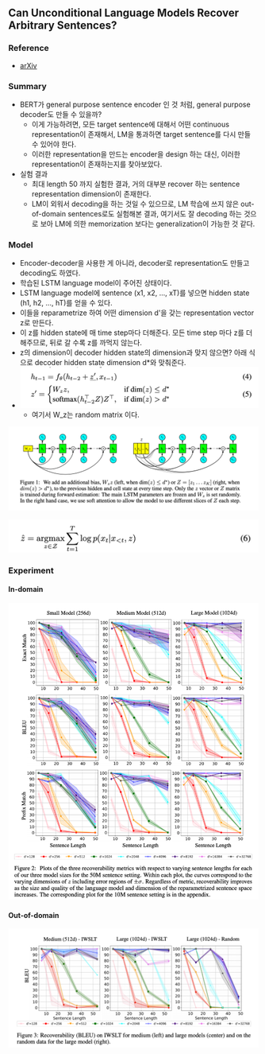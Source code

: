 ## Can Unconditional Language Models Recover Arbitrary Sentences?

### Reference

- [arXiv](https://arxiv.org/abs/1907.04944)

### Summary

- BERT가 general purpose sentence encoder 인 것 처럼, general purpose decoder도 만들 수 있을까?
  - 이게 가능하려면, 모든 target sentence에 대해서 어떤 continuous representation이 존재해서, LM을 통과하면 target sentence를 다시 만들 수 있어야 한다.
  - 이러한 representation을 만드는 encoder을 design 하는 대신, 이러한 representation이 존재하는지를 찾아보았다.
- 실험 결과
  - 최대 length 50 까지 실험한 결과, 거의 대부분 recover 하는 sentence representation dimension이 존재한다.
  - LM이 외워서 decoding을 하는 것일 수 있으므로, LM 학습에 쓰지 않은 out-of-domain sentences로도 실험해본 결과, 여기서도 잘 decoding 하는 것으로 보아 LM에 의한 memorization 보다는 generalization이 가능한 것 같다.

### Model

- Encoder-decoder을 사용한 게 아니라, decoder로 representation도 만들고 decoding도 하였다.
- 학습된 LSTM language model이 주어진 상태이다.
- LSTM language model에 sentence (x1, x2, ..., xT)를 넣으면 hidden state (h1, h2, ..., hT)를 얻을 수 있다.
- 이들을 reparametrize 하여 어떤 dimension d'을 갖는 representation vector z로 만든다.
- 이 z를 hidden state에 매 time step마다 더해준다. 모든 time step 마다 z를 더해주므로, 뒤로 갈 수록 z를 까먹지 않는다.
- z의 dimension이 decoder hidden state의 dimension과 맞지 않으면? 아래 식으로 decoder hidden state dimension d*와 맞춰준다.
- ![image-20200923110757299](../images/can_unconditional_language_models_recover_arbitrary_sentences/image1.png)
  - 여기서 W_z는 random matrix 이다.

![image-20200923105539345](../images/can_unconditional_language_models_recover_arbitrary_sentences/figure1.png)

![image-20200923110939320](../images/can_unconditional_language_models_recover_arbitrary_sentences/image2.png)

### Experiment

#### In-domain

![image-20200923135001095](../images/can_unconditional_language_models_recover_arbitrary_sentences/figure2.png)

#### Out-of-domain

![image-20200923111235845](../images/can_unconditional_language_models_recover_arbitrary_sentences/figure3.png)



